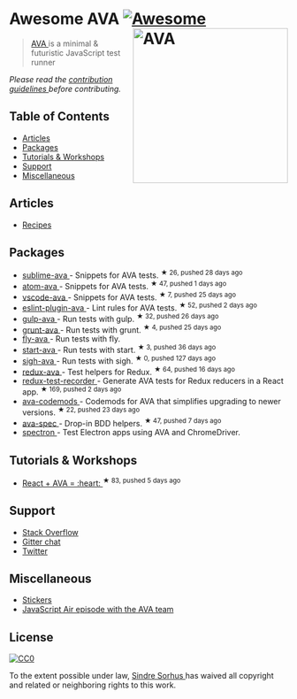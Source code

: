 <h1>
 Awesome AVA
 <a href="https://github.com/sindresorhus/awesome">
  <img alt="Awesome" src="https://cdn.rawgit.com/sindresorhus/awesome/d7305f38d29fed78fa85652e3a63e154dd8e8829/media/badge.svg"/>
 </a>
 <a href="https://ava.li">
  <img align="right" alt="AVA" src="https://github.com/sindresorhus/ava/raw/master/media/header.png" width="280"/>
 </a>
</h1>
<blockquote>
 <p>
  <a href="https://ava.li">
   AVA
  </a>
  is a minimal & futuristic JavaScript test runner
 </p>
</blockquote>
<p>
 <em>
  Please read the
  <a href="contributing.md">
   contribution guidelines
  </a>
  before contributing.
 </em>
</p>
<h2>
 Table of Contents
</h2>
<ul>
 <li>
  <a href="#articles">
   Articles
  </a>
 </li>
 <li>
  <a href="#packages">
   Packages
  </a>
 </li>
 <li>
  <a href="#tutorials--workshops">
   Tutorials & Workshops
  </a>
 </li>
 <li>
  <a href="#support">
   Support
  </a>
 </li>
 <li>
  <a href="#miscellaneous">
   Miscellaneous
  </a>
 </li>
</ul>
<h2>
 Articles
</h2>
<ul>
 <li>
  <a href="https://github.com/sindresorhus/ava/tree/master/docs/recipes">
   Recipes
  </a>
 </li>
</ul>
<h2>
 Packages
</h2>
<ul>
 <li>
  <a href="https://github.com/sindresorhus/sublime-ava">
   sublime-ava
  </a>
  - Snippets for AVA tests.
  <sup>
   &#9733 26, pushed 28 days ago
  </sup>
 </li>
 <li>
  <a href="https://github.com/sindresorhus/atom-ava">
   atom-ava
  </a>
  - Snippets for AVA tests.
  <sup>
   &#9733 47, pushed 1 days ago
  </sup>
 </li>
 <li>
  <a href="https://github.com/samverschueren/vscode-ava">
   vscode-ava
  </a>
  - Snippets for AVA tests.
  <sup>
   &#9733 7, pushed 25 days ago
  </sup>
 </li>
 <li>
  <a href="https://github.com/sindresorhus/eslint-plugin-ava">
   eslint-plugin-ava
  </a>
  - Lint rules for AVA tests.
  <sup>
   &#9733 52, pushed 2 days ago
  </sup>
 </li>
 <li>
  <a href="https://github.com/sindresorhus/gulp-ava">
   gulp-ava
  </a>
  - Run tests with gulp.
  <sup>
   &#9733 32, pushed 26 days ago
  </sup>
 </li>
 <li>
  <a href="https://github.com/sindresorhus/grunt-ava">
   grunt-ava
  </a>
  - Run tests with grunt.
  <sup>
   &#9733 4, pushed 25 days ago
  </sup>
 </li>
 <li>
  <a href="https://github.com/pine613/fly-ava">
   fly-ava
  </a>
  - Run tests with fly.
 </li>
 <li>
  <a href="https://github.com/start-runner/ava">
   start-ava
  </a>
  - Run tests with start.
  <sup>
   &#9733 3, pushed 36 days ago
  </sup>
 </li>
 <li>
  <a href="https://github.com/unlight/sigh-ava">
   sigh-ava
  </a>
  - Run tests with sigh.
  <sup>
   &#9733 0, pushed 127 days ago
  </sup>
 </li>
 <li>
  <a href="https://github.com/sotojuan/redux-ava">
   redux-ava
  </a>
  - Test helpers for Redux.
  <sup>
   &#9733 64, pushed 16 days ago
  </sup>
 </li>
 <li>
  <a href="https://github.com/conorhastings/redux-test-recorder">
   redux-test-recorder
  </a>
  - Generate AVA tests for Redux reducers in a React app.
  <sup>
   &#9733 169, pushed 2 days ago
  </sup>
 </li>
 <li>
  <a href="https://github.com/jamestalmage/ava-codemods">
   ava-codemods
  </a>
  - Codemods for AVA that simplifies upgrading to newer versions.
  <sup>
   &#9733 22, pushed 23 days ago
  </sup>
 </li>
 <li>
  <a href="https://github.com/sheerun/ava-spec">
   ava-spec
  </a>
  - Drop-in BDD helpers.
  <sup>
   &#9733 47, pushed 7 days ago
  </sup>
 </li>
 <li>
  <a href="https://github.com/kevinsawicki/spectron#with-ava">
   spectron
  </a>
  - Test Electron apps using AVA and ChromeDriver.
 </li>
</ul>
<h2>
 Tutorials & Workshops
</h2>
<ul>
 <li>
  <a href="https://github.com/kentcdodds/react-ava-workshop">
   React + AVA = :heart:
  </a>
  <sup>
   &#9733 83, pushed 5 days ago
  </sup>
 </li>
</ul>
<h2>
 Support
</h2>
<ul>
 <li>
  <a href="https://stackoverflow.com/questions/tagged/ava">
   Stack Overflow
  </a>
 </li>
 <li>
  <a href="https://gitter.im/sindresorhus/ava">
   Gitter chat
  </a>
 </li>
 <li>
  <a href="https://twitter.com/ava__js">
   Twitter
  </a>
 </li>
</ul>
<h2>
 Miscellaneous
</h2>
<ul>
 <li>
  <a href="https://www.stickermule.com/user/1070705604/stickers">
   Stickers
  </a>
 </li>
 <li>
  <a href="http://jsair.io/ava">
   JavaScript Air episode with the AVA team
  </a>
 </li>
</ul>
<h2>
 License
</h2>
<p>
 <a href="https://creativecommons.org/publicdomain/zero/1.0/">
  <img alt="CC0" src="http://mirrors.creativecommons.org/presskit/buttons/88x31/svg/cc-zero.svg"/>
 </a>
</p>
<p>
 To the extent possible under law,
 <a href="http://sindresorhus.com">
  Sindre Sorhus
 </a>
 has waived all copyright and related or neighboring rights to this work.
</p>
